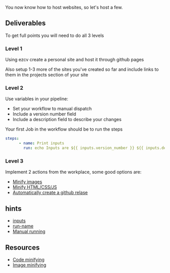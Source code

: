 You now know how to host websites, so let's host a few.

## Deliverables

To get full points you will need to do all 3 levels

### Level 1

Using ezcv create a personal site and host it through github pages

Also setup 1-3 more of the sites you've created so far and include links to them in the projects section of your site

### Level 2

Use variables in your pipeline:

- Set your workflow to manual dispatch
- Include a version number field
- Include a description field to describe your changes

Your first Job in the workflow should be to run the steps

```yaml
steps:
      - name: Print inputs
        run: echo Inputs are ${{ inputs.version_number }} ${{ inputs.description }} 
```

### Level 3 

Implement 2 actions from the workplace, some good options are:

- [Minify images](https://github.com/marketplace/actions/image-optimizer)
- [Minify HTML/CSS/JS](https://github.com/marketplace/actions/minify-css-js-and-html-files-in-github-action)
- [Automatically create a github relase](https://github.com/marketplace/actions/create-release)

## hints

- [inputs](https://docs.github.com/en/actions/using-workflows/workflow-syntax-for-github-actions#onworkflow_dispatchinputs)
- [run-name](https://docs.github.com/en/actions/using-workflows/workflow-syntax-for-github-actions#run-name)
- [Manual running](https://docs.github.com/en/actions/using-workflows/workflow-syntax-for-github-actions#onworkflow_dispatch)

## Resources

- [Code minifying](https://en.wikipedia.org/wiki/Minification_(programming))
- [Image minifying](https://www.net7.be/blog/article/image_minification.html)
